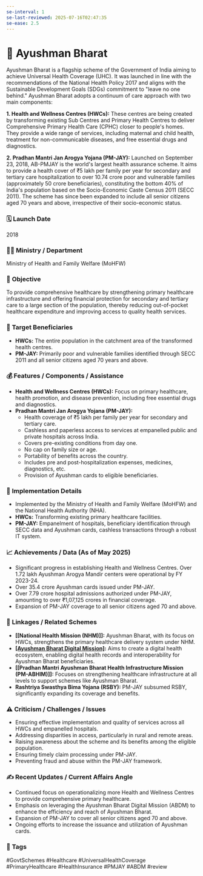 ```yaml
---
se-interval: 1
se-last-reviewed: 2025-07-16T02:47:35
se-ease: 2.5
---
```

# 📌 Ayushman Bharat

Ayushman Bharat is a flagship scheme of the Government of India aiming to achieve Universal Health Coverage (UHC). It was launched in line with the recommendations of the National Health Policy 2017 and aligns with the Sustainable Development Goals (SDGs) commitment to "leave no one behind." Ayushman Bharat adopts a continuum of care approach with two main components:

**1. Health and Wellness Centres (HWCs):** These centres are being created by transforming existing Sub Centres and Primary Health Centres to deliver Comprehensive Primary Health Care (CPHC) closer to people's homes. They provide a wide range of services, including maternal and child health, treatment for non-communicable diseases, and free essential drugs and diagnostics.

**2. Pradhan Mantri Jan Arogya Yojana (PM-JAY):** Launched on September 23, 2018, AB-PMJAY is the world's largest health assurance scheme. It aims to provide a health cover of ₹5 lakh per family per year for secondary and tertiary care hospitalization to over 10.74 crore poor and vulnerable families (approximately 50 crore beneficiaries), constituting the bottom 40% of India's population based on the Socio-Economic Caste Census 2011 (SECC 2011). The scheme has since been expanded to include all senior citizens aged 70 years and above, irrespective of their socio-economic status.

### 🗓️ **Launch Date**
2018

### 🧑‍🏫 **Ministry / Department**
Ministry of Health and Family Welfare (MoHFW)

### 🎯 **Objective**
To provide comprehensive healthcare by strengthening primary healthcare infrastructure and offering financial protection for secondary and tertiary care to a large section of the population, thereby reducing out-of-pocket healthcare expenditure and improving access to quality health services.

### 👥 **Target Beneficiaries**
- **HWCs:** The entire population in the catchment area of the transformed health centres.
- **PM-JAY:** Primarily poor and vulnerable families identified through SECC 2011 and all senior citizens aged 70 years and above.

### 💰 **Features / Components / Assistance**
- **Health and Wellness Centres (HWCs):** Focus on primary healthcare, health promotion, and disease prevention, including free essential drugs and diagnostics.
- **Pradhan Mantri Jan Arogya Yojana (PM-JAY):**
    - Health coverage of ₹5 lakh per family per year for secondary and tertiary care.
    - Cashless and paperless access to services at empanelled public and private hospitals across India.
    - Covers pre-existing conditions from day one.
    - No cap on family size or age.
    - Portability of benefits across the country.
    - Includes pre and post-hospitalization expenses, medicines, diagnostics, etc.
    - Provision of Ayushman cards to eligible beneficiaries.

### 📍 **Implementation Details**
- Implemented by the Ministry of Health and Family Welfare (MoHFW) and the National Health Authority (NHA).
- **HWCs:** Transforming existing primary healthcare facilities.
- **PM-JAY:** Empanelment of hospitals, beneficiary identification through SECC data and Ayushman cards, cashless transactions through a robust IT system.

### 📈 **Achievements / Data** (As of May 2025)
- Significant progress in establishing Health and Wellness Centres. Over 1.72 lakh Ayushman Arogya Mandir centers were operational by FY 2023-24.
- Over 35.4 crore Ayushman cards issued under PM-JAY.
- Over 7.79 crore hospital admissions authorized under PM-JAY, amounting to over ₹1,07,125 crores in financial coverage.
- Expansion of PM-JAY coverage to all senior citizens aged 70 and above.

### 🧩 **Linkages / Related Schemes**
- **[[National Health Mission (NHM)]]:** Ayushman Bharat, with its focus on HWCs, strengthens the primary healthcare delivery system under NHM.
- **[[Ayushman Bharat Digital Mission]](ABDM):** Aims to create a digital health ecosystem, enabling digital health records and interoperability for Ayushman Bharat beneficiaries.
- **[[Pradhan Mantri Ayushman Bharat Health Infrastructure Mission (PM-ABHIM)]]:** Focuses on strengthening healthcare infrastructure at all levels to support schemes like Ayushman Bharat.
- **Rashtriya Swasthya Bima Yojana (RSBY):** PM-JAY subsumed RSBY, significantly expanding its coverage and benefits.

### ⚠️ **Criticism / Challenges / Issues**
- Ensuring effective implementation and quality of services across all HWCs and empanelled hospitals.
- Addressing disparities in access, particularly in rural and remote areas.
- Raising awareness about the scheme and its benefits among the eligible population.
- Ensuring timely claim processing under PM-JAY.
- Preventing fraud and abuse within the PM-JAY framework.

### ✍️ **Recent Updates / Current Affairs Angle**
- Continued focus on operationalizing more Health and Wellness Centres to provide comprehensive primary healthcare.
- Emphasis on leveraging the Ayushman Bharat Digital Mission (ABDM) to enhance the efficiency and reach of Ayushman Bharat.
- Expansion of PM-JAY to cover all senior citizens aged 70 and above.
- Ongoing efforts to increase the issuance and utilization of Ayushman cards.

### 🔗 **Tags**
#GovtSchemes #Healthcare #UniversalHealthCoverage #PrimaryHealthcare #HealthInsurance #PMJAY #ABDM
#review